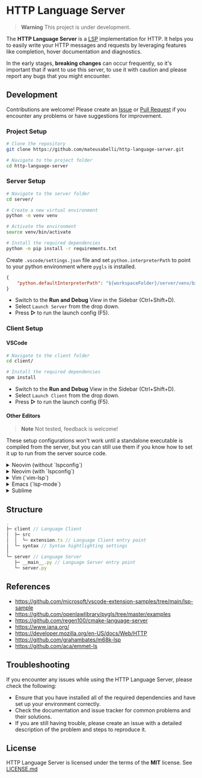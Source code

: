 # HTTP Language Server

> **Warning**
> This project is under development.

The **HTTP Language Server** is a [LSP](https://microsoft.github.io/language-server-protocol/) implementation for HTTP. It helps you to easily write your HTTP messages and requests by leveraging features like completion, hover documentation and diagnostics.

In the early stages, **breaking changes** can occur frequently, so it's important that if want to use this server, to use it with caution and please report any bugs that you might encounter.

## Development

Contributions are welcome! Please create an [Issue](https://github.com/mateusabelli/http-language-server/issues) or [Pull Request](https://github.com/mateusabelli/http-language-server/pulls) if you encounter any problems or have suggestions for improvement.

### Project Setup

  ```sh
  # Clone the repository
  git clone https://github.com/mateusabelli/http-language-server.git

  # Navigate to the project folder
  cd http-language-server
  ```

### Server Setup

  ```sh
  # Navigate to the server folder
  cd server/

  # Create a new virtual environment
  python -m venv venv

  # Activate the environment
  source venv/bin/activate

  # Install the required dependencies
  python -m pip install -r requirements.txt
  ```

Create `.vscode/settings.json` file and set `python.interpreterPath` to point to your python environment where `pygls` is installed.

```json
{
    "python.defaultInterpreterPath": "${workspaceFolder}/server/venv/bin/python"
}
```

-  Switch to the **Run and Debug** View in the Sidebar (Ctrl+Shift+D).
-  Select `Launch Server` from the drop down.
- Press **▷** to run the launch config (F5).

### Client Setup

#### VSCode

  ```sh
  # Navigate to the client folder
  cd client/

  # Install the required dependencies
  npm install
  ```

-  Switch to the **Run and Debug** View in the Sidebar (Ctrl+Shift+D).
-  Select `Launch Client` from the drop down.
- Press **▷** to run the launch config (F5).

#### Other Editors

> **Note**
> Not tested, feedback is welcome!

These setup configurations won't work until a standalone executable is compiled from the server, but you can still use them if you know how to set it up to run from the server source code.

<details>
<summary>Neovim (without `lspconfig`)</summary>

  ```lua
  vim.api.nvim_create_autocmd({ "BufEnter" }, {
    pattern = { ".http" },
    callback = function()
      vim.lsp.start({
        name = "http-language-server",
        cmd = { "http-language-server --stdio" },
        root_dir = vim.fs.dirname(vim.fs.find({ ".git" }, { upward = true })[1])
      })
    end,
  })
  ```

</details>

<details>
<summary>Neovim (with `lspconfig`)</summary>

After having the dependencies installed you will need to have a working LSP setup in Neovim using [lspconfig](https://github.com/neovim/nvim-lspconfig). Then you will need to follow lspconfig's [Contributing](https://github.com/neovim/nvim-lspconfig#contributions) guide to manually add this server configuration.

The config file: `lua/lspconfig/server_configurations/http-language-server.lua`

  ```lua
  -- http-language-server.lua
  local util = require 'lspconfig.util'

  local bin_name = 'http-language-server'
  local cmd = { bin_name, '--stdio' }

  if vim.fn.has 'win32' == 1 then
    cmd = { 'cmd.exe', '/C', bin_name, '--stdio' }
  end

  return {
    default_config = {
      cmd = cmd,
      filetypes = { '.http' },
      root_dir = util.find_git_ancestor,
      single_file_support = true,
    },
  }
  ```

Then you can activate this server in the lua file that you use to setup all the other servers.

  ```lua
  require('lspconfig')['http_language_server'].setup({
    capabilities = capabilities,
    on_attach = on_attach
  })
  ```

</details>

<details>
<summary>Vim (`vim-lsp`)</summary>

  ```vim
  augroup HelloWorldPythonExample
  au!
  autocmd User lsp_setup call lsp#register_server({
      \ 'name': 'http-language-server',
      \ 'cmd': {server_info->['http-language-server', '--stdio']},
      \ 'allowlist': ['.http']
      \ })
  augroup END
  ```
</details>

<details>
<summary>Emacs (`lsp-mode`)</summary>

  ```lisp
  (make-lsp-client :new-connection
  (lsp-stdio-connection
    `(,(executable-find "http-language-server") "--stdio"))
    :activation-fn (lsp-activate-on ".http")
    :server-id 'http-language-server')
  ```

</details>

<details>
<summary>Sublime</summary>

  ```json
  {
      "clients": {
        "http-language-server": {
          "command": ["http-language-server", "--stdio"],
          "enabled": true,
          "selector": "source.http"
        }
      }
    }
  ```

</details>

## Structure

```javascript
.
├─ client // Language Client
│  ├─ src
│  │  └─ extension.ts // Language Client entry point
│  └─ syntax // Syntax hightlighting settings
│
└─ server // Language Server
   ├─ __main__.py // Language Server entry point
   └─ server.py
```

## References

- https://github.com/microsoft/vscode-extension-samples/tree/main/lsp-sample
- https://github.com/openlawlibrary/pygls/tree/master/examples
- https://github.com/regen100/cmake-language-server
- https://www.iana.org/
- https://developer.mozilla.org/en-US/docs/Web/HTTP
- https://github.com/grahambates/m68k-lsp
- https://github.com/aca/emmet-ls

## Troubleshooting

If you encounter any issues while using the HTTP Language Server, please check the following:

- Ensure that you have installed all of the required dependencies and have set up your environment correctly.
- Check the documentation and issue tracker for common problems and their solutions.
- If you are still having trouble, please create an issue with a detailed description of the problem and steps to reproduce it.

## License

HTTP Language Server is licensed under the terms of the **MIT** license. See [LICENSE.md](./LICENSE.md)
